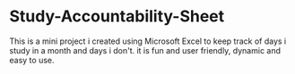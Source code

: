 # Study-Accountability-Sheet
This is a mini project i created using Microsoft Excel to keep track of days i study in a month and days i don't. it is fun and user friendly, dynamic and easy to use.
